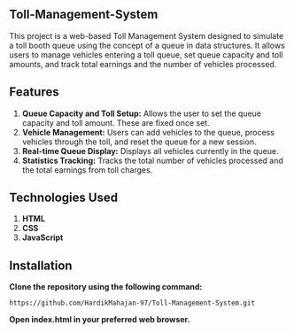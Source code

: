 ## Toll-Management-System

This project is a web-based Toll Management System designed to simulate a toll booth queue using the concept of a queue in data structures. It allows users to manage vehicles entering a toll queue, set queue capacity and toll amounts, and track total earnings and the number of vehicles processed.

## Features
1. **Queue Capacity and Toll Setup:** Allows the user to set the queue capacity and toll amount. These are fixed once set.
2. **Vehicle Management:** Users can add vehicles to the queue, process vehicles through the toll, and reset the queue for a new session.
3. **Real-time Queue Display:** Displays all vehicles currently in the queue.
4. **Statistics Tracking:** Tracks the total number of vehicles processed and the total earnings from toll charges.

## Technologies Used
1. **HTML**
2. **CSS**
3. **JavaScript**

## Installation

**Clone the repository using the following command:**
```
https://github.com/HardikMahajan-97/Toll-Management-System.git
```

**Open index.html in your preferred web browser.**

